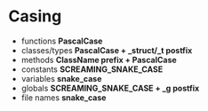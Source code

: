 
# Casing

* functions **PascalCase**
* classes/types **PascalCase + _struct/_t postfix**
* methods **ClassName prefix + PascalCase**
* constants **SCREAMING_SNAKE_CASE**
* variables **snake_case**
* globals **SCREAMING_SNAKE_CASE + _g postfix**
* file names **snake_case**
